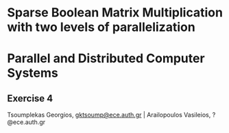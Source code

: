 # Sparse Boolean Matrix Multiplication with two levels of parallelization
# **Parallel and Distributed Computer Systems**  
## **Exercise 4**
Tsoumplekas Georgios, gktsoump@ece.auth.gr | Arailopoulos Vasileios, ?@ece.auth.gr
